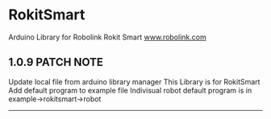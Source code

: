# RokitSmart
Arduino Library for Robolink Rokit Smart
www.robolink.com

1.0.9 PATCH NOTE
----------------------------------------------

Update local file from arduino library manager
This Library is for RokitSmart
Add default program to example file
Indivisual robot default program is in example->rokitsmart->robot

---------------------------------------------
